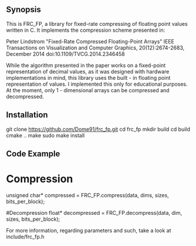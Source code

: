 ## Synopsis
This is FRC_FP, a library for fixed-rate compressing of floating point values written in C.
It implements the compression scheme presented in:

Peter Lindstrom
  "Fixed-Rate Compressed Floating-Point Arrays"
  IEEE Transactions on Visualization and Computer Graphics,
    20(12):2674-2683, December 2014
  doi:10.1109/TVCG.2014.2346458

While the algorithm presented in the paper works on a fixed-point representation of decimal values, as it was designed with hardware implementations in mind,
this library uses the built - in floating point representation of values.
I implemented this only for educational purposes.
At the moment, only 1 - dimensional arrays can be compressed and decompressed.

## Installation
git clone https://github.com/Dome91/frc_fp.git
cd frc_fp
mkdir build
cd build
cmake ..
make
sudo make install

## Code Example
# Compression
unsigned char* compressed = FRC_FP.compress(data, dims, sizes, bits_per_block);

#Decompression
float* decompressed = FRC_FP.decompress(data, dim, sizes, bits_per_block);

For more information, regarding parameters and such, take a look at include/frc_fp.h
